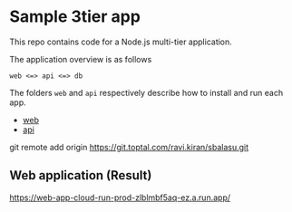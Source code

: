 # Sample 3tier app
This repo contains code for a Node.js multi-tier application.

The application overview is as follows

```
web <=> api <=> db
```

The folders `web` and `api` respectively describe how to install and run each app.


- [web](https://github.com/sebal5/three-tier-web-app/blob/main/web/README.md)
- [api](https://github.com/sebal5/three-tier-web-app/blob/main/api/README.md)

git remote add origin https://git.toptal.com/ravi.kiran/sbalasu.git

## Web application (Result)

https://web-app-cloud-run-prod-zlblmbf5aq-ez.a.run.app/





